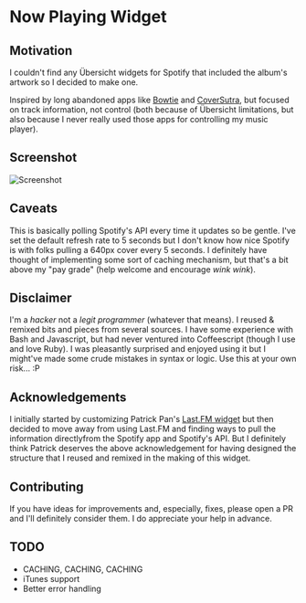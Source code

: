 # Now Playing Widget

## Motivation
I couldn't find any Übersicht widgets for Spotify that included the album's
artwork so I decided to make one.

Inspired by long abandoned apps like [Bowtie](http://bowtieapp.com/) and
[CoverSutra](http://sophiestication.com/coversutra/), but focused on track
information, not control (both because of Übersicht limitations, but also
because I never really used those apps for controlling my music player).


## Screenshot
![Screenshot](http://raw.github.com/levifig/now-playing.widget/master/screenshot.png)


## Caveats
This is basically polling Spotify's API every time it updates so be gentle.
I've set the default refresh rate to 5 seconds but I don't know how nice
Spotify is with folks pulling a 640px cover every 5 seconds. I definitely
have thought of implementing some sort of caching mechanism, but that's a bit
above my "pay grade" (help welcome and encourage *wink* *wink*).


## Disclaimer
I'm a _hacker_ not a _legit programmer_ (whatever that means). I reused &
remixed bits and pieces from several sources. I have some experience with
Bash and Javascript, but had never ventured into Coffeescript (though I
use and love Ruby). I was pleasantly surprised and enjoyed using it
but I might've made some crude mistakes in syntax or logic. Use this
at your own risk... :P


## Acknowledgements
I initially started by customizing Patrick Pan's
[Last.FM widget](http://tracesof.net/uebersicht-widgets/#lastfm) but then
decided to move away from using Last.FM and finding ways to pull the information
directlyfrom the Spotify app and Spotify's API. But I definitely think Patrick
deserves the above acknowledgement for having designed the structure that I
reused and remixed in the making of this widget.


## Contributing
If you have ideas for improvements and, especially, fixes, please open a PR
and I'll definitely consider them. I do appreciate your help in advance.


## TODO
- CACHING, CACHING, CACHING
- iTunes support
- Better error handling
